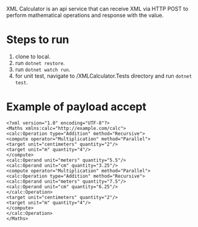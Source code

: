 XML Calculator is an api service that can receive XML via HTTP POST to perform mathematical operations and response with the value.

# Steps to run
1. clone to local.
2. run `dotnet restore`.
3. run `dotnet watch run`.
4. for unit test, navigate to /XMLCalculator.Tests directory and run `dotnet test`.

# Example of payload accept
```
<?xml version="1.0" encoding="UTF-8"?>
<Maths xmlns:calc="http://example.com/calc">
<calc:Operation type="Addition" method="Recursive">
<compute operator="Multiplication" method="Parallel">
<target unit="centimeters" quantity="2"/>
<target unit="m" quantity="4"/>
</compute>
<calc:Operand unit="meters" quantity="5.5"/>
<calc:Operand unit="cm" quantity="3.25"/>
<compute operator="Multiplication" method="Parallel">
<calc:Operation type="Addition" method="Recursive">
<calc:Operand unit="meters" quantity="7.5"/>
<calc:Operand unit="cm" quantity="6.25"/>
</calc:Operation>
<target unit="centimeters" quantity="2"/>
<target unit="m" quantity="4"/>
</compute>
</calc:Operation>
</Maths>
```